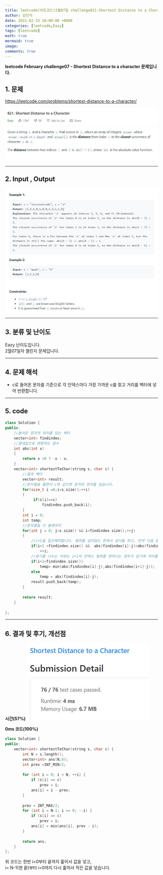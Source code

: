 ```yaml
---
title: leetcode(리트코드)2월07일 challenge821-Shortest Distance to a Character
author: 강민석
date: 2021-02-15 16:00:00 +0800
categories: [leetcode,Eazy]
tags: [leetcode]
math: true
mermaid: true
image: 
comments: true
---
```


**leetcode February challenge07 - Shortest Distance to a character 문제입니다.**

## 1. 문제
<https://leetcode.com/problems/shortest-distance-to-a-character/>  

![](/assets/img/sample/leetcode/821/Problem.JPG)  

-----  

## 2. Input , Output

![](/assets/img/sample/leetcode/821/input.JPG)  

-----  

## 3. 분류 및 난이도

Eazy 난이도입니다.  
2월07일자 챌린지 문제입니다. 

-----  

## 4. 문제 해석

- c로 들어온 문자를 기준으로 각 인덱스마다 가장 가까운 c를 찾고 거리를 벡터에 넣어 반환합니다.  


-----  

## 5. code

```c++
class Solution {
public:
    //들어온 문자의 위치를 담는 벡터
    vector<int> findindex;
    //절대값으로 변환하는 함수
    int abs(int x)
    {
        return x <0 ? -x : x;
    }
    vector<int> shortestToChar(string s, char c) {
        //결과 벡터
        vector<int> result;
        //문자열을 돌면서 c와 같으면 문자의 위치를 담습니다.
        for(size_t i =0;i<s.size();++i)   
        {
             if(s[i]==c)
                 findindex.push_back(i);
        }
        int i = 0;
        int temp;
        //문자열을 다 돌때까지
        for(int j = 0; j<s.size() && i<findindex.size();++j)
        {
            //i+1을 접근해야합니다. 범위를 넘지않는 한에서 검사를 하고, 만약 다음 문자열의 위치가 더 작아지는 순간이 오면 다음 문자열의 위치를 가리키게 합니다.
            if(i+1 <findindex.size() &&  abs(findindex[i]-j)>abs(findindex[i+1]-j) )
                ++i;
            //분기를 나누는 이유는 i+1이 인덱스 범위를 벗어나는 경우가 있기에 처리를 해줬습니다.
            if(i+1<findindex.size())
                temp= min(abs(findindex[i]-j),abs(findindex[i+1]-j));
            else
                temp = abs(findindex[i]-j);
            result.push_back(temp);
        }
        
        return result;
    }
    
};
```
-----

## 6. 결과 및 후기, 개선점
  
**시간(57%)**
![](/assets/img/sample/leetcode/821/result.JPG) 

**0ms 코드(100%)**

```c++
class Solution {
public:
    vector<int> shortestToChar(string s, char c) {
        int N = s.length();
        vector<int> ans(N,0);
        int prev =INT_MIN/2;

        for (int i = 0; i < N; ++i) {
            if (s[i] == c)
                prev = i;
            ans[i] = i - prev;
        }

        prev = INT_MAX/2;
        for (int i = N-1; i >= 0; --i) {
            if (s[i] == c)
                prev = i;
            ans[i] = min(ans[i], prev - i);
        }

        return ans;
    }
};
```
위 코드는 한번 i=0부터 끝까지 훑어서 값을 넣고,  
i= N-1(맨 끝)부터 i=0까지 다시 훑어서 작은 값을 넣습니다.  
